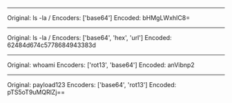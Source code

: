 
---
Original:
ls -la /
Encoders: ['base64']
Encoded:
bHMgLWxhIC8=

---
Original:
ls -la /
Encoders: ['base64', 'hex', 'url']
Encoded:
62484d674c5778684943383d

---
Original:
whoami
Encoders: ['rot13', 'base64']
Encoded:
anVibnp2

---
Original:
payload123
Encoders: ['base64', 'rot13']
Encoded:
pTS5oT9uMQRlZj==
